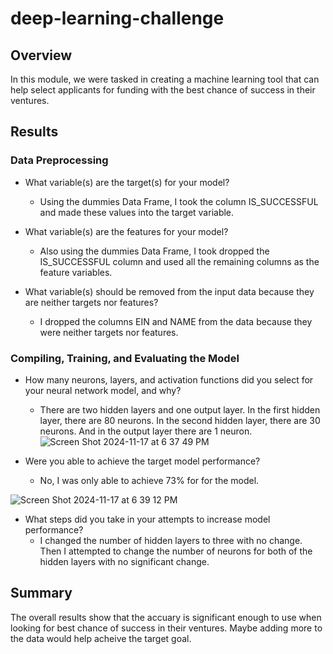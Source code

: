# deep-learning-challenge

## Overview
In this module, we were tasked in creating a machine learning tool that can help select applicants for funding with the best chance of success in their ventures.

## Results
### Data Preprocessing

- What variable(s) are the target(s) for your model?
  - Using the dummies Data Frame, I took the column IS_SUCCESSFUL and made these values into the target variable.

- What variable(s) are the features for your model?
  - Also using the dummies Data Frame, I took dropped the IS_SUCCESSFUL column and used all the remaining columns as the feature variables.

- What variable(s) should be removed from the input data because they are neither targets nor features?
  - I dropped the columns EIN and NAME from the data because they were neither targets nor features.
    
### Compiling, Training, and Evaluating the Model

- How many neurons, layers, and activation functions did you select for your neural network model, and why?
    - There are two hidden layers and one output layer. In the first hidden layer, there are 80 neurons. In the second hidden layer, there are 30 neurons. And in the output layer there are 1 neuron.
![Screen Shot 2024-11-17 at 6 37 49 PM](https://github.com/user-attachments/assets/e1ed38ab-fc40-4357-a9da-941c0b31e230)

  
- Were you able to achieve the target model performance?
    - No, I was only able to achieve 73% for for the model.

![Screen Shot 2024-11-17 at 6 39 12 PM](https://github.com/user-attachments/assets/c91eeba9-622e-4844-9c10-dbe102b6dee8)


- What steps did you take in your attempts to increase model performance?
  - I changed the number of hidden layers to three with no change. Then I attempted to change the number of neurons for both of the hidden layers with no significant change. 
  
## Summary

The overall results show that the accuary is significant enough to use when looking for best chance of success in their ventures. Maybe adding more to the data would help acheive the target goal. 
